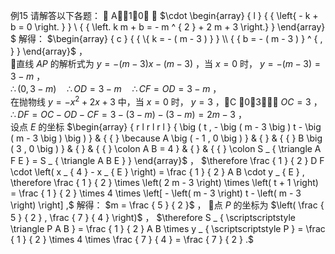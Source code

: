 例15 请解答以下各题：
 A1，0 ， $\cdot \begin{array} { l } { { \left\{ - k + b = 0 \right. } }  \\ { { \left. k m + b = - m ^ { 2 } + 2 m + 3 \right.} } \end{array} $ 解得： $\begin{array} { c } { { \{ k = - ( m - 3 )  } } \\ { {  b = - ( m - 3 ) } ^ { , } } \end{array}$ ，  
直线 $A P$ 的解析式为 $y = - ( m - 3 ) x - ( m - 3 )$ ，当 $x = 0$ 时， $y = - ( m - 3 ) = 3 - m$ ，  
$\therefore \left( 0 , 3 - m \right) \quad \therefore O D = 3 - m \quad \therefore C F = O D = 3 - m$ ，  
在抛物线 $y = - x ^ { 2 } + 2 x + 3$ 中，当 $x = 0$ 时， $y = 3$ ，C 0，3， $O C = 3$ ，  
$\therefore D F = O C - O D - C F = 3 - \left( 3 - m \right) - \left( 3 - m \right) = 2 m - 3$ ，  
设点 $E$ 的坐标 $\begin{array} { r l r l r l } { \big ( t , - \big ( m - 3 \big ) t - \big ( m - 3 \big ) \big ) } & { { } \because A \big ( - 1 , 0 \big ) } & { } & { { } B \big ( 3 , 0 \big ) } & { } & { { } \colon A B = 4 } & { } & { { } \colon S _ { \triangle A F E } = S _ { \triangle A B E } } \end{array}$ ，
$\therefore \frac { 1 } { 2 } D F \cdot \left( x _ { 4 } - x _ { E } \right) = \frac { 1 } { 2 } A B \cdot y _ { E } , \therefore \frac { 1 } { 2 } \times \left( 2 m - 3 \right) \times \left( t + 1 \right) = \frac { 1 } { 2 } \times 4 \times \left[ - \left( m - 3 \right) t - \left( m - 3 \right) \right] ,$ 解得： $m = \frac { 5 } { 2 }$ ， 点 $P$ 的坐标为 $\left( \frac { 5 } { 2 } , \frac { 7 } { 4 } \right)$ ， $\therefore S _ { \scriptscriptstyle \triangle P A B } = \frac { 1 } { 2 } A B \times y _ { \scriptscriptstyle P } = \frac { 1 } { 2 } \times 4 \times \frac { 7 } { 4 } = \frac { 7 } { 2 } .$
